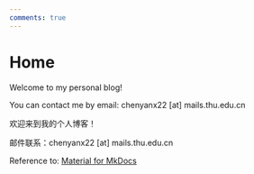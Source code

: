 ```yaml
---
comments: true
---
```


# Home

Welcome to my personal blog!

You can contact me by email: chenyanx22 [at] mails.thu.edu.cn

<p id="time-diff-en"></p>

欢迎来到我的个人博客！

邮件联系：chenyanx22 [at] mails.thu.edu.cn

<p id="time-diff-zh"></p>

Reference to: [Material for MkDocs](https://squidfunk.github.io/mkdocs-material/)
